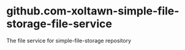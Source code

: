 # github.com-xoltawn-simple-file-storage-file-service
The file service for simple-file-storage repository
